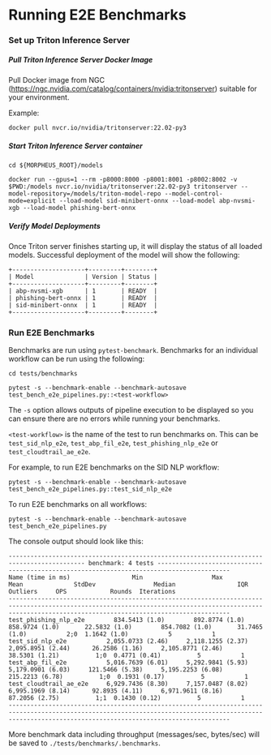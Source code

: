 <!--
# Copyright (c) 2021-2022, NVIDIA CORPORATION.
#
# Licensed under the Apache License, Version 2.0 (the "License");
# you may not use this file except in compliance with the License.
# You may obtain a copy of the License at
#
#     http://www.apache.org/licenses/LICENSE-2.0
#
# Unless required by applicable law or agreed to in writing, software
# distributed under the License is distributed on an "AS IS" BASIS,
# WITHOUT WARRANTIES OR CONDITIONS OF ANY KIND, either express or implied.
# See the License for the specific language governing permissions and
# limitations under the License.
-->

# Running E2E Benchmarks

### Set up Triton Inference Server

##### Pull Triton Inference Server Docker Image
Pull Docker image from NGC (https://ngc.nvidia.com/catalog/containers/nvidia:tritonserver) suitable for your environment.

Example:

```
docker pull nvcr.io/nvidia/tritonserver:22.02-py3
```

##### Start Triton Inference Server container
```
cd ${MORPHEUS_ROOT}/models

docker run --gpus=1 --rm -p8000:8000 -p8001:8001 -p8002:8002 -v $PWD:/models nvcr.io/nvidia/tritonserver:22.02-py3 tritonserver --model-repository=/models/triton-model-repo --model-control-mode=explicit --load-model sid-minibert-onnx --load-model abp-nvsmi-xgb --load-model phishing-bert-onnx
```

##### Verify Model Deployments
Once Triton server finishes starting up, it will display the status of all loaded models. Successful deployment of the model will show the following:

```
+--------------------+---------+--------+
| Model              | Version | Status |
+--------------------+---------+--------+
| abp-nvsmi-xgb      | 1       | READY  |
| phishing-bert-onnx | 1       | READY  |
| sid-minibert-onnx  | 1       | READY  |
+--------------------+---------+--------+
```

### Run E2E Benchmarks

Benchmarks are run using `pytest-benchmark`. Benchmarks for an individual workflow can be run using the following:

```
cd tests/benchmarks

pytest -s --benchmark-enable --benchmark-autosave test_bench_e2e_pipelines.py::<test-workflow>
```
The `-s` option allows outputs of pipeline execution to be displayed so you can ensure there are no errors while running your benchmarks.

`<test-workflow>` is the name of the test to run benchmarks on. This can be `test_sid_nlp_e2e`, `test_abp_fil_e2e`, `test_phishing_nlp_e2e` or `test_cloudtrail_ae_e2e`.

For example, to run E2E benchmarks on the SID NLP workflow:
```
pytest -s --benchmark-enable --benchmark-autosave test_bench_e2e_pipelines.py::test_sid_nlp_e2e
```

To run E2E benchmarks on all workflows:
```
pytest -s --benchmark-enable --benchmark-autosave test_bench_e2e_pipelines.py
```

The console output should look like this:
```
------------------------------------------------------------------------------------------- benchmark: 4 tests ------------------------------------------------------------------------------------------
Name (time in ms)                 Min                   Max                  Mean              StdDev                Median                 IQR            Outliers     OPS            Rounds  Iterations
---------------------------------------------------------------------------------------------------------------------------------------------------------------------------------------------------------
test_phishing_nlp_e2e        834.5413 (1.0)        892.8774 (1.0)        858.9724 (1.0)       22.5832 (1.0)        854.7082 (1.0)       31.7465 (1.0)           2;0  1.1642 (1.0)           5           1
test_sid_nlp_e2e           2,055.0733 (2.46)     2,118.1255 (2.37)     2,095.8951 (2.44)      26.2586 (1.16)     2,105.8771 (2.46)      38.5301 (1.21)          1;0  0.4771 (0.41)          5           1
test_abp_fil_e2e           5,016.7639 (6.01)     5,292.9841 (5.93)     5,179.0901 (6.03)     121.5466 (5.38)     5,195.2253 (6.08)     215.2213 (6.78)          1;0  0.1931 (0.17)          5           1
test_cloudtrail_ae_e2e     6,929.7436 (8.30)     7,157.0487 (8.02)     6,995.1969 (8.14)      92.8935 (4.11)     6,971.9611 (8.16)      87.2056 (2.75)          1;1  0.1430 (0.12)          5           1
---------------------------------------------------------------------------------------------------------------------------------------------------------------------------------------------------------
```

More benchmark data including throughput (messages/sec, bytes/sec) will be saved to `./tests/benchmarks/.benchmarks`.
